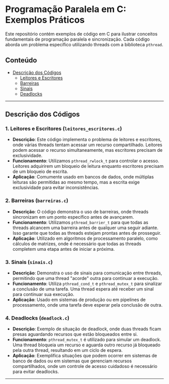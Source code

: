 # Programação Paralela em C: Exemplos Práticos

Este repositório contém exemplos de código em C para ilustrar conceitos fundamentais de programação paralela e sincronização. Cada código aborda um problema específico utilizando threads com a biblioteca `pthread`.

## Conteúdo

- [Descrição dos Códigos](#descrição-dos-códigos)
  - [Leitores e Escritores](#leitores-e-escritores)
  - [Barreiras](#barreiras)
  - [Sinais](#sinais)
  - [Deadlocks](#deadlocks)

---

## Descrição dos Códigos

### 1. Leitores e Escritores (`leitores_escritores.c`)

- **Descrição**: Este código implementa o problema de leitores e escritores, onde várias threads tentam acessar um recurso compartilhado. Leitores podem acessar o recurso simultaneamente, mas escritores precisam de exclusividade.
- **Funcionamento**: Utilizamos `pthread_rwlock_t` para controlar o acesso. Leitores adquirirem um bloqueio de leitura enquanto escritores precisam de um bloqueio de escrita.
- **Aplicação**: Comumente usado em bancos de dados, onde múltiplas leituras são permitidas ao mesmo tempo, mas a escrita exige exclusividade para evitar inconsistências.

### 2. Barreiras (`barreiras.c`)

- **Descrição**: O código demonstra o uso de barreiras, onde threads sincronizam em um ponto específico antes de avançarem.
- **Funcionamento**: Utilizamos `pthread_barrier_t` para que todas as threads alcancem uma barreira antes de qualquer uma seguir adiante. Isso garante que todas as threads estejam prontas antes de prosseguir.
- **Aplicação**: Utilizado em algoritmos de processamento paralelo, como cálculos de matrizes, onde é necessário que todas as threads completem uma etapa antes de iniciar a próxima.

### 3. Sinais (`sinais.c`)

- **Descrição**: Demonstra o uso de sinais para comunicação entre threads, permitindo que uma thread "acorde" outra para continuar a execução.
- **Funcionamento**: Utiliza `pthread_cond_t` e `pthread_mutex_t` para sinalizar a conclusão de uma tarefa. Uma thread espera até receber um sinal para continuar sua execução.
- **Aplicação**: Usado em sistemas de produção ou em pipelines de processamento, onde uma tarefa deve esperar pela conclusão de outra.

### 4. Deadlocks (`deadlock.c`)

- **Descrição**: Exemplo de situação de deadlock, onde duas threads ficam presas aguardando recursos que estão bloqueados entre si.
- **Funcionamento**: `pthread_mutex_t` é utilizado para simular um deadlock. Uma thread bloqueia um recurso e aguarda outro recurso já bloqueado pela outra thread, resultando em um ciclo de espera.
- **Aplicação**: Exemplifica situações que podem ocorrer em sistemas de banco de dados ou em sistemas que gerenciam recursos compartilhados, onde um controle de acesso cuidadoso é necessário para evitar deadlocks.

---


